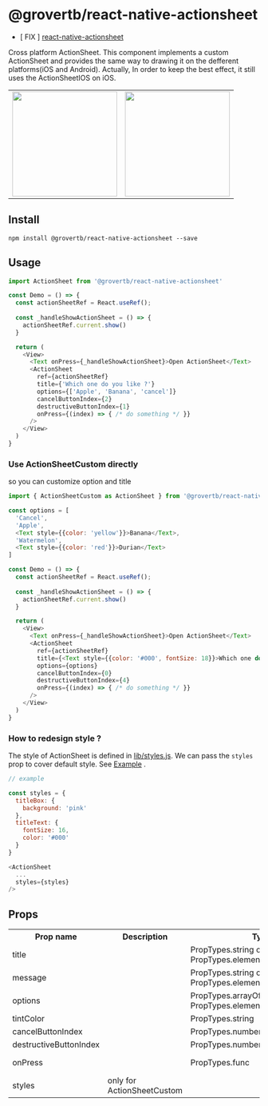 # @grovertb/react-native-actionsheet

* [ FIX ] [react-native-actionsheet](https://github.com/beefe/react-native-actionsheet)

Cross platform ActionSheet. This component implements a custom ActionSheet  and provides the same way to drawing it on the defferent platforms(iOS and Android). Actually, In order to keep the best effect, it still uses the ActionSheetIOS on iOS.

<table>
  <tbody>
    <tr>
      <td align="center" valign="top">
        <img width="210" src="./docs/ios-custom.png">
      </td>
      <td align="center" valign="top">
        <img width="210" src="./docs/ios-native.png">
      </td>
    </tr>
  </tbody>
</table>

## Install

```
npm install @grovertb/react-native-actionsheet --save
```

## Usage

```js
import ActionSheet from '@grovertb/react-native-actionsheet'

const Demo = () => {
  const actionSheetRef = React.useRef();
  
  const _handleShowActionSheet = () => {
    actionSheetRef.current.show()
  }

  return (
    <View>
      <Text onPress={_handleShowActionSheet}>Open ActionSheet</Text>
      <ActionSheet
        ref={actionSheetRef}
        title={'Which one do you like ?'}
        options={['Apple', 'Banana', 'cancel']}
        cancelButtonIndex={2}
        destructiveButtonIndex={1}
        onPress={(index) => { /* do something */ }}
      />
    </View>
  )
}
```


### Use ActionSheetCustom directly

so you can customize option and title

```js
import { ActionSheetCustom as ActionSheet } from '@grovertb/react-native-actionsheet'

const options = [
  'Cancel', 
  'Apple', 
  <Text style={{color: 'yellow'}}>Banana</Text>,
  'Watermelon', 
  <Text style={{color: 'red'}}>Durian</Text>
]

const Demo = () => {
  const actionSheetRef = React.useRef();
  
  const _handleShowActionSheet = () => {
    actionSheetRef.current.show()
  }

  return (
    <View>
      <Text onPress={_handleShowActionSheet}>Open ActionSheet</Text>
      <ActionSheet
        ref={actionSheetRef}
        title={<Text style={{color: '#000', fontSize: 18}}>Which one do you like?</Text>}
        options={options}
        cancelButtonIndex={0}
        destructiveButtonIndex={4}
        onPress={(index) => { /* do something */ }}
      />
    </View>
  )
}
```

### How to redesign style ?

The style of ActionSheet is defined in [lib/styles.js](https://github.com/beefe/react-native-actionsheet/blob/master/lib/styles.js). We can pass the `styles` prop to cover default style. See [Example](https://github.com/beefe/react-native-actionsheet/blob/master/example/app/ExampleB.js#L48) .

```javascript
// example

const styles = {
  titleBox: {
    background: 'pink'
  },
  titleText: {
    fontSize: 16,
    color: '#000'
  }
}

<ActionSheet
  ...
  styles={styles}
/>
```

## Props

<!-- https://github.com/beefe/react-native-actionsheet/blob/master/lib/options.js -->

<table>
    <tr>
        <th>Prop name</th>
        <th>Description</th>
        <th>Type</th>
        <th>Default</th>
    </tr>
    <tr>
        <td>title</td>
        <td></td>
        <td>PropTypes.string or PropTypes.element</td>
        <td></td>
    </tr>
    <tr>
        <td>message</td>
        <td></td>
        <td>PropTypes.string or PropTypes.element</td>
        <td></td>
    </tr>
    <tr>
        <td>options</td>
        <td></td>
        <td>PropTypes.arrayOf([PropTypes.string, PropTypes.element])</td>
        <td></td>
    </tr>
    <tr>
        <td>tintColor</td>
        <td></td>
        <td>PropTypes.string</td>
        <td></td>
    </tr>
    <tr>
        <td>cancelButtonIndex</td>
        <td></td>
        <td>PropTypes.number</td>
        <td></td>
    </tr>
    <tr>
        <td>destructiveButtonIndex</td>
        <td></td>
        <td>PropTypes.number</td>
        <td></td>
    </tr>
    <tr>
        <td>onPress</td>
        <td></td>
        <td>PropTypes.func</td>
        <td>(index) => {}</td>
    </tr>
    <tr>
        <td>styles</td>
        <td>only for ActionSheetCustom</td>
        <td></td>
        <td>{}</td>
    </tr>
</table>
